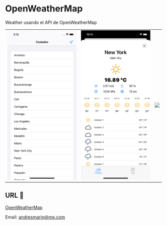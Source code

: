 # OpenWeatherMap

Weather usando el API de OpenWeatherMap

<table>
<tbody>
<tr>
<td><img src="https://github.com/andriunet/OpenWeatherMap/blob/main/Ciudades.png"  /></td>
<td><img src="https://github.com/andriunet/OpenWeatherMap/blob/main/Weather1.png"/></td>
<td><img src="https://github.com/andriunet/OpenWeatherMap/blob/main/Weather2.gif"/></td>
</tr>
</tbody>
</table>

## URL 📖

[OpenWeatherMap](https://openweathermap.org/)

Email: andresmarin@me.com


